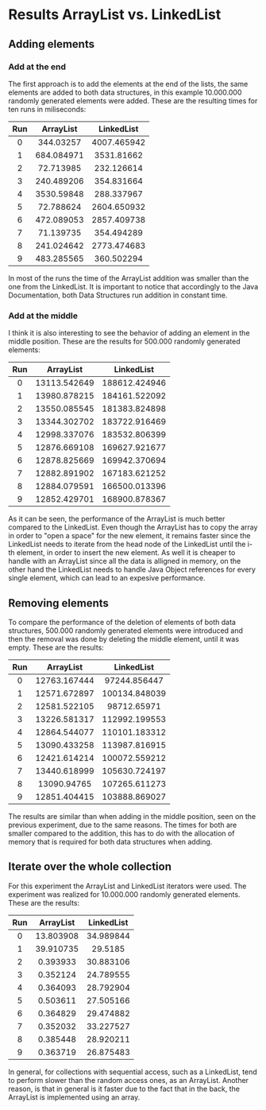 # Results ArrayList vs. LinkedList

## Adding elements

### Add at the end
The first approach is to add the elements at the end of the lists, the same elements are added to both data structures, in this example 10.000.000 randomly generated elements were added. These are the resulting times for ten runs in miliseconds:

| Run  | ArrayList | LinkedList |
| :--: | :-------: | :--------: |
| 0    |344.03257  |4007.465942 |
| 1    |684.084971 |3531.81662  |
| 2    |72.713985  |232.126614  |
| 3    |240.489206 |354.831664  |
| 4    |3530.59848 |288.337967  |
| 5    |72.788624  |2604.650932 |
| 6    |472.089053 |2857.409738 |
| 7    |71.139735  |354.494289  |
| 8    |241.024642 |2773.474683 |
| 9    |483.285565 |360.502294  |

In most of the runs the time of the ArrayList addition was smaller than the one from the LinkedList. It is important to notice that accordingly to the Java Documentation, both Data Structures run addition in constant time. 

### Add at the middle

I think it is also interesting to see the behavior of adding an element in the middle position. These are the results for 500.000 randomly generated elements:

| Run  | ArrayList | LinkedList |
| :--: | :-------: | :--------: |
| 0    |13113.542649|188612.424946|
| 1    |13980.878215|184161.522092|
| 2    |13550.085545|181383.824898|
| 3    |13344.302702|183722.916469|
| 4    |12998.337076|183532.806399|
| 5    |12876.669108|169627.921677|
| 6    |12878.825669|169942.370694|
| 7    |12882.891902|167183.621252|
| 8    |12884.079591|166500.013396|
| 9    |12852.429701|168900.878367|

As it can be seen, the performance of the ArrayList is much better compared to the LinkedList. Even though the ArrayList has to copy the array in order to "open a space" for the new element, it remains faster since the LinkedList needs to iterate from the head node of the LinkedList until the i-th element, in order to insert the new element. As well it is cheaper to handle with an ArrayList since all the data is alligned in memory, on the other hand the LinkedList needs to handle Java Object references for every single element, which can lead to an expesive performance.

## Removing elements

To compare the performance of the deletion of elements of both data structures, 500.000 randomly generated elements were introduced and then the removal was done by deleting the middle element, until it was empty. These are the results:

| Run  | ArrayList | LinkedList |
| :--: | :-------: | :--------: |
| 0    |12763.167444|97244.856447|
| 1    |12571.672897|100134.848039|
| 2    |12581.522105|98712.65971|
| 3    |13226.581317|112992.199553|
| 4    |12864.544077|110101.183312|
| 5    |13090.433258|113987.816915|
| 6    |12421.614214|100072.559212|
| 7    |13440.618999|105630.724197|
| 8    |13090.94765|107265.611273|
| 9    |12851.404415|103888.869027|

The results are similar than when adding in the middle position, seen on the previous experiment, due to the same reasons. The times for both are smaller compared to the addition, this has to do with the allocation of memory that is required for both data structures when adding.

## Iterate over the whole collection

For this experiment the ArrayList and LinkedList iterators were used. The experiment was realized for 10.000.000 randomly generated elements. These are the results:

| Run  | ArrayList | LinkedList |
| :--: | :-------: | :--------: |
| 0    |13.803908|34.989844|
| 1    |39.910735|29.5185|
| 2    |0.393933|30.883106|
| 3    |0.352124|24.789555|
| 4    |0.364093|28.792904|
| 5    |0.503611|27.505166|
| 6    |0.364829|29.474882|
| 7    |0.352032|33.227527|
| 8    |0.385448|28.920211|
| 9    |0.363719|26.875483|

In general, for collections with sequential access, such as a LinkedList, tend to perform slower than the random access ones, as an ArrayList. 
Another reason, is that in general is it faster due to the fact that in the back, the ArrayList is implemented using an array.